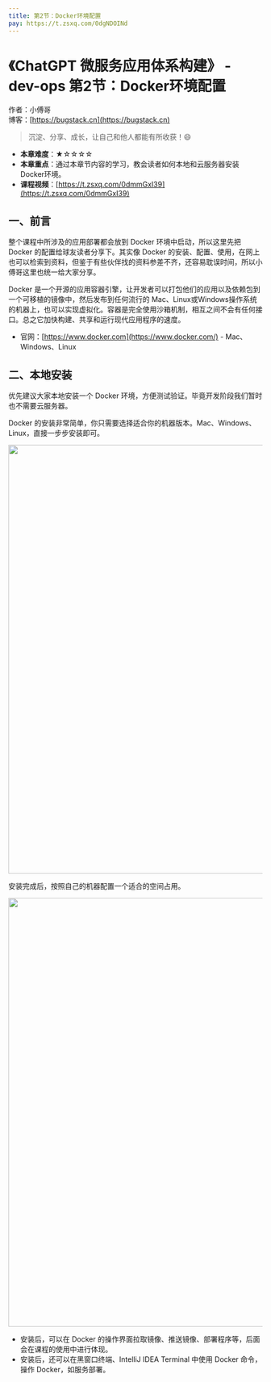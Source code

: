 ```yaml
---
title: 第2节：Docker环境配置
pay: https://t.zsxq.com/0dgNDOINd
---
```


# 《ChatGPT 微服务应用体系构建》 - dev-ops 第2节：Docker环境配置

作者：小傅哥
<br/>博客：[https://bugstack.cn](https://bugstack.cn)

>沉淀、分享、成长，让自己和他人都能有所收获！😄

- **本章难度**：★☆☆☆☆
- **本章重点**：通过本章节内容的学习，教会读者如何本地和云服务器安装Docker环境。
- **课程视频**：[https://t.zsxq.com/0dmmGxI39](https://t.zsxq.com/0dmmGxI39)

## 一、前言

整个课程中所涉及的应用部署都会放到 Docker 环境中启动，所以这里先把 Docker 的配置给球友读者分享下。其实像 Docker 的安装、配置、使用，在网上也可以检索到资料，但鉴于有些伙伴找的资料参差不齐，还容易耽误时间，所以小傅哥这里也统一给大家分享。

Docker 是一个开源的应用容器引擎，让开发者可以打包他们的应用以及依赖包到一个可移植的镜像中，然后发布到任何流行的 Mac、Linux或Windows操作系统的机器上，也可以实现虚拟化。容器是完全使用沙箱机制，相互之间不会有任何接口。总之它加快构建、共享和运行现代应用程序的速度。

- 官网：[https://www.docker.com](https://www.docker.com/) - Mac、Windows、Linux

## 二、本地安装

优先建议大家本地安装一个 Docker 环境，方便测试验证。毕竟开发阶段我们暂时也不需要云服务器。

Docker 的安装非常简单，你只需要选择适合你的机器版本。Mac、Windows、Linux，直接一步步安装即可。

<div align="center">
    <img src="/Users/fuzhengwei/1024/CodeTutorials/docs/notes/chatgpt/dev-ops/chapter-02/images/chatgpt-dev-ops-02-01.png?raw=true" width="850px">
</div>

安装完成后，按照自己的机器配置一个适合的空间占用。

<div align="center">
    <img src="/Users/fuzhengwei/1024/CodeTutorials/docs/notes/chatgpt/dev-ops/chapter-02/images/chatgpt-dev-ops-02-02.png?raw=true" width="850px">
</div>

- 安装后，可以在 Docker 的操作界面拉取镜像、推送镜像、部署程序等，后面会在课程的使用中进行体现。
- 安装后，还可以在黑窗口终端、IntelliJ IDEA Terminal 中使用 Docker 命令，操作 Docker，如服务部署。